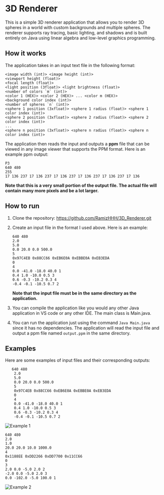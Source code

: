 # 3D Renderer

This is a simple 3D renderer application that allows you to render 3D spheres in a world with custom backgrounds and multiple spheres. The renderer supports ray tracing, basic lighting, and shadows and is built entirely on Java using linear algebra and low-level graphics programming.

## How it works

The application takes in an input text file in the following format:
```
<image width (int)> <image height (int)>
<viewport height (float)>
<focal length (float)>
<light position (3float)> <light brightness (float)>
<number of colors `m` (int)>
<color 1 (HEX)> <color 2 (HEX)> ... <color m (HEX)>
<background color index (int)>
<number of spheres `n` (int)>
<sphere 1 position (3xfloat)> <sphere 1 radius (float)> <sphere 1 color index (int)>
<sphere 2 position (3xfloat)> <sphere 2 radius (float)> <sphere 2 color index (int)>
...
<sphere n position (3xfloat)> <sphere n radius (float)> <sphere n color index (int)>
```

The application then reads the input and outputs a **ppm** file that can be viewed in any image viewer that supports the PPM format. Here is an example ppm output:
```
P3
640 480
255
17 136 237 17 136 237 17 136 237 17 136 237 17 136 237 17 136
```
**Note that this is a very small portion of the output file. The actual file will contain many more pixels and be a lot larger.**

## How to run
1. Clone the repository:
   https://github.com/RamizHHH/3D_Renderer.git

2. Create an input file in the format I used above. Here is an example:
    ```
   640 480
    2.0
    5.0
    0.0 20.0 0.0 500.0
    5
    0x97C4EB 0x88CC66 0xEB6E0A 0xEBBE0A 0xEB3EDA
    0
    4
    0.0 -41.0 -18.0 40.0 1
    0.4 1.0 -10.0 0.5 3
    0.6 -0.3 -10.2 0.3 4
    -0.4 -0.1 -10.5 0.7 2
   ```
   **Note that the input file must be in the same directory as the application.**

3. You can compile the application like you would any other Java application in VS code or any other IDE. The main class is Main.java.

4. You can run the application just using the command `Java Main.java` since it has no dependencies. The application will read the input file and output a ppm file named `output.ppm` in the same directory.

## Examples

Here are some examples of input files and their corresponding outputs:

```
   640 480
    2.0
    5.0
    0.0 20.0 0.0 500.0
    5
    0x97C4EB 0x88CC66 0xEB6E0A 0xEBBE0A 0xEB3EDA
    0
    4
    0.0 -41.0 -18.0 40.0 1
    0.4 1.0 -10.0 0.5 3
    0.6 -0.3 -10.2 0.3 4
    -0.4 -0.1 -10.5 0.7 2
```
![Example 1](Readme_assets/output1.png)

```
640 480
2.0
1.0
20.0 20.0 10.0 1000.0
4
0x1188EE 0xDD2266 0xDD7700 0x11CC66
0
3
2.0 0.0 -5.0 2.0 2
-2.0 0.0 -5.0 2.0 3
0.0 -102.0 -5.0 100.0 1
```
![Example 2](Readme_assets/output2.png)
